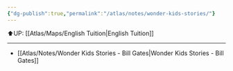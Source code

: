 ```yaml
---
{"dg-publish":true,"permalink":"/atlas/notes/wonder-kids-stories/"}
---
```


⬆️UP: [[Atlas/Maps/English Tuition\|English Tuition]]

---

- [[Atlas/Notes/Wonder Kids Stories - Bill Gates\|Wonder Kids Stories - Bill Gates]]
